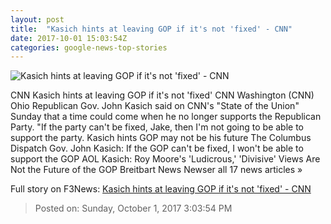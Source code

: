 ```yaml
---
layout: post
title:  "Kasich hints at leaving GOP if it's not 'fixed' - CNN"
date: 2017-10-01 15:03:54Z
categories: google-news-top-stories
---
```


![Kasich hints at leaving GOP if it's not 'fixed' - CNN](http://i2.cdn.cnn.com/cnnnext/dam/assets/171001100602-john-kasich-10-1-2017-super-tease.jpg)

CNN Kasich hints at leaving GOP if it's not 'fixed' CNN Washington (CNN) Ohio Republican Gov. John Kasich said on CNN's "State of the Union" Sunday that a time could come when he no longer supports the Republican Party. "If the party can't be fixed, Jake, then I'm not going to be able to support the party. Kasich hints GOP may not be his future The Columbus Dispatch Gov. John Kasich: If the GOP can't be fixed, I won't be able to support the GOP AOL Kasich: Roy Moore's 'Ludicrous,' 'Divisive' Views Are Not the Future of the GOP Breitbart News Newser all 17 news articles »


Full story on F3News: [Kasich hints at leaving GOP if it's not 'fixed' - CNN](http://www.f3nws.com/n/dhuZsF)

> Posted on: Sunday, October 1, 2017 3:03:54 PM
